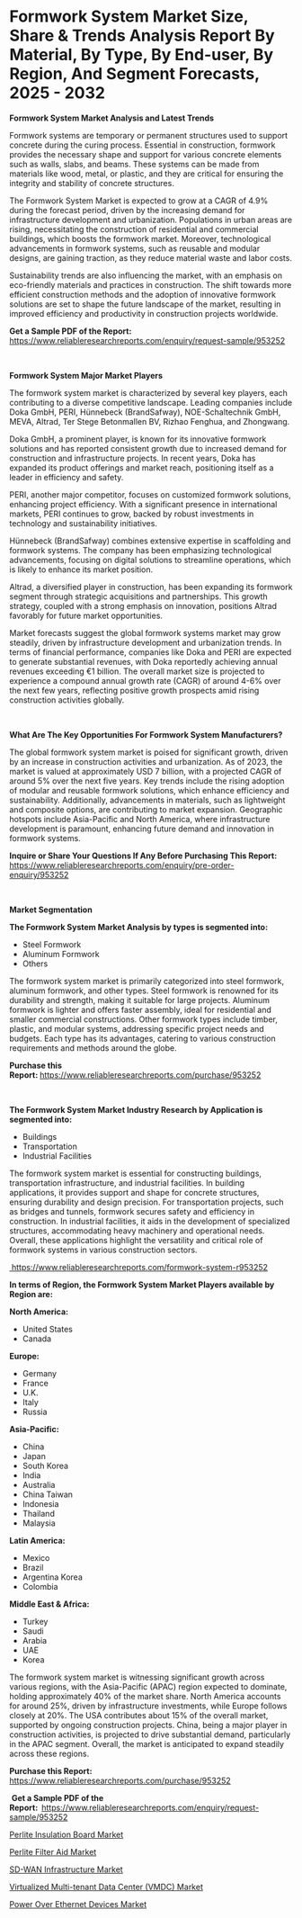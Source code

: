 <p><h1>Formwork System Market Size, Share & Trends Analysis Report By Material, By Type, By End-user, By Region, And Segment Forecasts, 2025 - 2032</h1></p><p><strong>Formwork System Market Analysis and Latest Trends</strong></p>
<p><p>Formwork systems are temporary or permanent structures used to support concrete during the curing process. Essential in construction, formwork provides the necessary shape and support for various concrete elements such as walls, slabs, and beams. These systems can be made from materials like wood, metal, or plastic, and they are critical for ensuring the integrity and stability of concrete structures.</p><p>The Formwork System Market is expected to grow at a CAGR of 4.9% during the forecast period, driven by the increasing demand for infrastructure development and urbanization. Populations in urban areas are rising, necessitating the construction of residential and commercial buildings, which boosts the formwork market. Moreover, technological advancements in formwork systems, such as reusable and modular designs, are gaining traction, as they reduce material waste and labor costs.</p><p>Sustainability trends are also influencing the market, with an emphasis on eco-friendly materials and practices in construction. The shift towards more efficient construction methods and the adoption of innovative formwork solutions are set to shape the future landscape of the market, resulting in improved efficiency and productivity in construction projects worldwide.</p></p>
<p><strong>Get a Sample PDF of the Report:&nbsp;</strong> <a href="https://www.reliableresearchreports.com/enquiry/request-sample/953252?utm_campaign=2131&utm_medium=2&utm_source=Github&utm_content=ia&utm_term=30012025&utm_id=formwork-system">https://www.reliableresearchreports.com/enquiry/request-sample/953252</a></p>
<p>&nbsp;</p>
<p><strong>Formwork System Major Market Players</strong></p>
<p><p>The formwork system market is characterized by several key players, each contributing to a diverse competitive landscape. Leading companies include Doka GmbH, PERI, Hünnebeck (BrandSafway), NOE-Schaltechnik GmbH, MEVA, Altrad, Ter Stege Betonmallen BV, Rizhao Fenghua, and Zhongwang.</p><p>Doka GmbH, a prominent player, is known for its innovative formwork solutions and has reported consistent growth due to increased demand for construction and infrastructure projects. In recent years, Doka has expanded its product offerings and market reach, positioning itself as a leader in efficiency and safety.</p><p>PERI, another major competitor, focuses on customized formwork solutions, enhancing project efficiency. With a significant presence in international markets, PERI continues to grow, backed by robust investments in technology and sustainability initiatives.</p><p>Hünnebeck (BrandSafway) combines extensive expertise in scaffolding and formwork systems. The company has been emphasizing technological advancements, focusing on digital solutions to streamline operations, which is likely to enhance its market position.</p><p>Altrad, a diversified player in construction, has been expanding its formwork segment through strategic acquisitions and partnerships. This growth strategy, coupled with a strong emphasis on innovation, positions Altrad favorably for future market opportunities.</p><p>Market forecasts suggest the global formwork systems market may grow steadily, driven by infrastructure development and urbanization trends. In terms of financial performance, companies like Doka and PERI are expected to generate substantial revenues, with Doka reportedly achieving annual revenues exceeding €1 billion. The overall market size is projected to experience a compound annual growth rate (CAGR) of around 4-6% over the next few years, reflecting positive growth prospects amid rising construction activities globally.</p></p>
<p>&nbsp;</p>
<p><strong>What Are The Key Opportunities For Formwork System Manufacturers?</strong></p>
<p><p>The global formwork system market is poised for significant growth, driven by an increase in construction activities and urbanization. As of 2023, the market is valued at approximately USD 7 billion, with a projected CAGR of around 5% over the next five years. Key trends include the rising adoption of modular and reusable formwork solutions, which enhance efficiency and sustainability. Additionally, advancements in materials, such as lightweight and composite options, are contributing to market expansion. Geographic hotspots include Asia-Pacific and North America, where infrastructure development is paramount, enhancing future demand and innovation in formwork systems.</p></p>
<p><strong>Inquire or Share Your Questions If Any Before Purchasing This Report:</strong> <a href="https://www.reliableresearchreports.com/enquiry/pre-order-enquiry/953252?utm_campaign=2131&utm_medium=2&utm_source=Github&utm_content=ia&utm_term=30012025&utm_id=formwork-system">https://www.reliableresearchreports.com/enquiry/pre-order-enquiry/953252</a></p>
<p>&nbsp;</p>
<p><strong>Market Segmentation</strong></p>
<p><strong>The Formwork System Market Analysis by types is segmented into:</strong></p>
<p><ul><li>Steel Formwork</li><li>Aluminum Formwork</li><li>Others</li></ul></p>
<p><p>The formwork system market is primarily categorized into steel formwork, aluminum formwork, and other types. Steel formwork is renowned for its durability and strength, making it suitable for large projects. Aluminum formwork is lighter and offers faster assembly, ideal for residential and smaller commercial constructions. Other formwork types include timber, plastic, and modular systems, addressing specific project needs and budgets. Each type has its advantages, catering to various construction requirements and methods around the globe.</p></p>
<p><strong>Purchase this Report:&nbsp;</strong><a href="https://www.reliableresearchreports.com/purchase/953252?utm_campaign=2131&utm_medium=2&utm_source=Github&utm_content=ia&utm_term=30012025&utm_id=formwork-system">https://www.reliableresearchreports.com/purchase/953252</a></p>
<p>&nbsp;</p>
<p><strong>The Formwork System Market Industry Research by Application is segmented into:</strong></p>
<p><ul><li>Buildings</li><li>Transportation</li><li>Industrial Facilities</li></ul></p>
<p><p>The formwork system market is essential for constructing buildings, transportation infrastructure, and industrial facilities. In building applications, it provides support and shape for concrete structures, ensuring durability and design precision. For transportation projects, such as bridges and tunnels, formwork secures safety and efficiency in construction. In industrial facilities, it aids in the development of specialized structures, accommodating heavy machinery and operational needs. Overall, these applications highlight the versatility and critical role of formwork systems in various construction sectors.</p></p>
<p><a href="https://www.reliableresearchreports.com/formwork-system-r953252?utm_campaign=2131&utm_medium=2&utm_source=Github&utm_content=ia&utm_term=30012025&utm_id=formwork-system">&nbsp;https://www.reliableresearchreports.com/formwork-system-r953252</a></p>
<p><strong>In terms of Region, the Formwork System Market Players available by Region are:</strong></p>
<p>
    <p> <strong> North America: </strong>
        <ul>
            <li>United States</li>
            <li>Canada</li>
        </ul>
        </p> 
    <p> <strong> Europe: </strong>
        <ul>
            <li>Germany</li>
            <li>France</li>
            <li>U.K.</li>
            <li>Italy</li>
            <li>Russia</li>
        </ul>
        </p> 
    <p> <strong> Asia-Pacific: </strong>
        <ul>
            <li>China</li>
            <li>Japan</li>
            <li>South Korea</li>
            <li>India</li>
            <li>Australia</li>
            <li>China Taiwan</li>
            <li>Indonesia</li>
            <li>Thailand</li>
            <li>Malaysia</li>
        </ul>
        </p> 
    <p> <strong> Latin America: </strong>
        <ul>
            <li>Mexico</li>
            <li>Brazil</li>
            <li>Argentina Korea</li>
            <li>Colombia</li>
        </ul>
        </p> 
    <p> <strong> Middle East & Africa: </strong>
        <ul>
            <li>Turkey</li>
            <li>Saudi</li>
            <li>Arabia</li>
            <li>UAE</li>
            <li>Korea</li>
        </ul>
    </p>
    </p>
<p><p>The formwork system market is witnessing significant growth across various regions, with the Asia-Pacific (APAC) region expected to dominate, holding approximately 40% of the market share. North America accounts for around 25%, driven by infrastructure investments, while Europe follows closely at 20%. The USA contributes about 15% of the overall market, supported by ongoing construction projects. China, being a major player in construction activities, is projected to drive substantial demand, particularly in the APAC segment. Overall, the market is anticipated to expand steadily across these regions.</p></p>
<p><strong>Purchase this Report: </strong><a href="https://www.reliableresearchreports.com/purchase/953252?utm_campaign=2131&utm_medium=2&utm_source=Github&utm_content=ia&utm_term=30012025&utm_id=formwork-system">https://www.reliableresearchreports.com/purchase/953252</a></p>
<p>&nbsp;<strong>Get a Sample PDF of the Report:&nbsp;&nbsp;</strong><a href="https://www.reliableresearchreports.com/enquiry/request-sample/953252?utm_campaign=2131&utm_medium=2&utm_source=Github&utm_content=ia&utm_term=30012025&utm_id=formwork-system">https://www.reliableresearchreports.com/enquiry/request-sample/953252</a></p>
<p><strong></strong></p>
<p><p><a href="https://github.com/Chiragrp22/Market-Research-Report-List-7/blob/main/perlite-insulation-board-market.md?utm_campaign=2131&utm_medium=2&utm_source=Github&utm_content=ia&utm_term=30012025&utm_id=formwork-system">Perlite Insulation Board Market</a></p><p><a href="https://github.com/muhjanaidu/Market-Research-Report-List-1/blob/main/perlite-filter-aid-market.md?utm_campaign=2131&utm_medium=2&utm_source=Github&utm_content=ia&utm_term=30012025&utm_id=formwork-system">Perlite Filter Aid Market</a></p><p><a href="https://www.linkedin.com/pulse/sd-wan-infrastructure-market-analysis-trends-development-omlke?utm_campaign=2131&utm_medium=2&utm_source=Github&utm_content=ia&utm_term=30012025&utm_id=formwork-system">SD-WAN Infrastructure Market</a></p><p><a href="https://www.linkedin.com/pulse/market-insights-revenue-forecast-virtualized-multi-tenant-data-yjgaf?utm_campaign=2131&utm_medium=2&utm_source=Github&utm_content=ia&utm_term=30012025&utm_id=formwork-system">Virtualized Multi-tenant Data Center (VMDC) Market</a></p><p><a href="https://www.linkedin.com/pulse/extensive-study-global-power-over-ethernet-devices-market-share-cpgwc?utm_campaign=2131&utm_medium=2&utm_source=Github&utm_content=ia&utm_term=30012025&utm_id=formwork-system">Power Over Ethernet Devices Market</a></p></p>